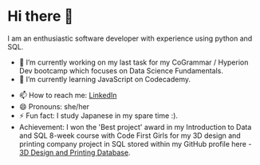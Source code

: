 # Hi there 👋

I am an enthusiastic software developer with experience using python and SQL.

- 🔭 I’m currently working on my last task for my CoGrammar / Hyperion Dev bootcamp which focuses on Data Science Fundamentals.
- 🌱 I’m currently learning JavaScript on Codecademy.
<!-- - 👯 I’m looking to collaborate on an e-commerce website.
- 🤔 I’m looking for help with ...
- 💬 Ask me about ... 
-->
- 📫 How to reach me: <a href="https://www.linkedin.com/in/tolumorohunfola/">LinkedIn</a>
- 😄 Pronouns: she/her
- ⚡ Fun fact: I study Japanese in my spare time :).
- Achievement: I won the 'Best project' award in my Introduction to Data and SQL 8-week course with Code First Girls for my 3D design and printing company project in SQL stored within my GitHub profile here - <a href="https://github.com/tolumorohunfola/3D-Design-and-Printing-Database">3D Design and Printing Database</a>.


